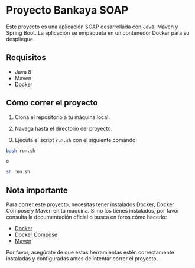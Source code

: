 # Proyecto Bankaya SOAP

Este proyecto es una aplicación SOAP desarrollada con Java, Maven y Spring Boot. La aplicación se empaqueta en un contenedor Docker para su despliegue.

## Requisitos

- Java 8
- Maven
- Docker

## Cómo correr el proyecto

1. Clona el repositorio a tu máquina local.

2. Navega hasta el directorio del proyecto.

3. Ejecuta el script `run.sh` con el siguiente comando:

```bash
bash run.sh

o 

sh run.sh
```

## Nota importante

Para correr este proyecto, necesitas tener instalados Docker, Docker Compose y Maven en tu máquina. Si no los tienes instalados, por favor consulta la documentación oficial o busca en foros cómo hacerlo:

- [Docker](https://docs.docker.com/get-docker/)
- [Docker Compose](https://docs.docker.com/compose/install/)
- [Maven](https://maven.apache.org/install.html)

Por favor, asegúrate de que estas herramientas estén correctamente instaladas y configuradas antes de intentar correr el proyecto.
